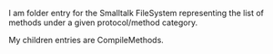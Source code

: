 I am folder entry for the Smalltalk FileSystem representing the list of methods under a given protocol/method category.

My children entries are CompileMethods.